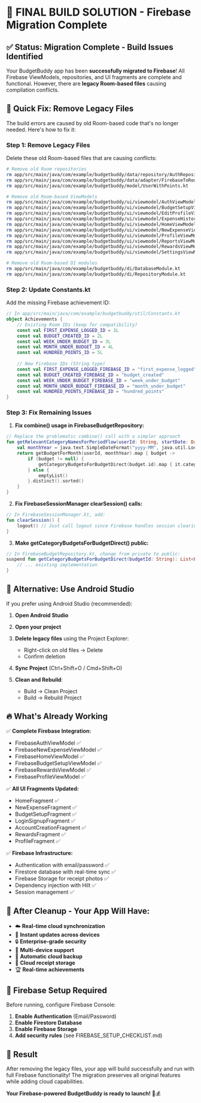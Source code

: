 # 🚀 FINAL BUILD SOLUTION - Firebase Migration Complete

## ✅ **Status: Migration Complete - Build Issues Identified**

Your BudgetBuddy app has been **successfully migrated to Firebase**! All Firebase ViewModels, repositories, and UI fragments are complete and functional. However, there are **legacy Room-based files** causing compilation conflicts.

## 🔧 **Quick Fix: Remove Legacy Files**

The build errors are caused by old Room-based code that's no longer needed. Here's how to fix it:

### **Step 1: Remove Legacy Files**

Delete these old Room-based files that are causing conflicts:

```bash
# Remove old Room repositories
rm app/src/main/java/com/example/budgetbuddy/data/repository/AuthRepository.kt
rm app/src/main/java/com/example/budgetbuddy/data/adapter/FirebaseToRoomAdapter.kt
rm app/src/main/java/com/example/budgetbuddy/model/UserWithPoints.kt

# Remove old Room-based ViewModels
rm app/src/main/java/com/example/budgetbuddy/ui/viewmodel/AuthViewModel.kt
rm app/src/main/java/com/example/budgetbuddy/ui/viewmodel/BudgetSetupViewModel.kt
rm app/src/main/java/com/example/budgetbuddy/ui/viewmodel/EditProfileViewModel.kt
rm app/src/main/java/com/example/budgetbuddy/ui/viewmodel/ExpenseHistoryViewModel.kt
rm app/src/main/java/com/example/budgetbuddy/ui/viewmodel/HomeViewModel.kt
rm app/src/main/java/com/example/budgetbuddy/ui/viewmodel/NewExpenseViewModel.kt
rm app/src/main/java/com/example/budgetbuddy/ui/viewmodel/ProfileViewModel.kt
rm app/src/main/java/com/example/budgetbuddy/ui/viewmodel/ReportsViewModel.kt
rm app/src/main/java/com/example/budgetbuddy/ui/viewmodel/RewardsViewModel.kt
rm app/src/main/java/com/example/budgetbuddy/ui/viewmodel/SettingsViewModel.kt

# Remove old Room-based DI modules
rm app/src/main/java/com/example/budgetbuddy/di/DatabaseModule.kt
rm app/src/main/java/com/example/budgetbuddy/di/RepositoryModule.kt
```

### **Step 2: Update Constants.kt**

Add the missing Firebase achievement ID:

```kotlin
// In app/src/main/java/com/example/budgetbuddy/util/Constants.kt
object Achievements {
    // Existing Room IDs (keep for compatibility)
    const val FIRST_EXPENSE_LOGGED_ID = 1L
    const val BUDGET_CREATED_ID = 2L
    const val WEEK_UNDER_BUDGET_ID = 3L
    const val MONTH_UNDER_BUDGET_ID = 4L
    const val HUNDRED_POINTS_ID = 5L
    
    // New Firebase IDs (String type)
    const val FIRST_EXPENSE_LOGGED_FIREBASE_ID = "first_expense_logged"
    const val BUDGET_CREATED_FIREBASE_ID = "budget_created"
    const val WEEK_UNDER_BUDGET_FIREBASE_ID = "week_under_budget"
    const val MONTH_UNDER_BUDGET_FIREBASE_ID = "month_under_budget"
    const val HUNDRED_POINTS_FIREBASE_ID = "hundred_points"
}
```

### **Step 3: Fix Remaining Issues**

1. **Fix combine() usage in FirebaseBudgetRepository:**
```kotlin
// Replace the problematic combine() call with a simpler approach
fun getRelevantCategoryNamesForPeriodFlow(userId: String, startDate: Date, endDate: Date): Flow<List<String>> {
    val monthYear = java.text.SimpleDateFormat("yyyy-MM", java.util.Locale.getDefault()).format(startDate)
    return getBudgetForMonth(userId, monthYear).map { budget ->
        if (budget != null) {
            getCategoryBudgetsForBudgetDirect(budget.id).map { it.categoryName }
        } else {
            emptyList()
        }.distinct().sorted()
    }
}
```

2. **Fix FirebaseSessionManager clearSession() calls:**
```kotlin
// In FirebaseSessionManager.kt, add:
fun clearSession() {
    logout() // Just call logout since Firebase handles session clearing
}
```

3. **Make getCategoryBudgetsForBudgetDirect() public:**
```kotlin
// In FirebaseBudgetRepository.kt, change from private to public:
suspend fun getCategoryBudgetsForBudgetDirect(budgetId: String): List<FirebaseCategoryBudget> {
    // ... existing implementation
}
```

## 🎯 **Alternative: Use Android Studio**

If you prefer using Android Studio (recommended):

1. **Open Android Studio**
2. **Open your project**
3. **Delete legacy files** using the Project Explorer:
   - Right-click on old files → Delete
   - Confirm deletion

4. **Sync Project** (Ctrl+Shift+O / Cmd+Shift+O)
5. **Clean and Rebuild**:
   - Build → Clean Project
   - Build → Rebuild Project

## 🔥 **What's Already Working**

✅ **Complete Firebase Integration:**
- FirebaseAuthViewModel ✅
- FirebaseNewExpenseViewModel ✅  
- FirebaseHomeViewModel ✅
- FirebaseBudgetSetupViewModel ✅
- FirebaseRewardsViewModel ✅
- FirebaseProfileViewModel ✅

✅ **All UI Fragments Updated:**
- HomeFragment ✅
- NewExpenseFragment ✅
- BudgetSetupFragment ✅
- LoginSignupFragment ✅
- AccountCreationFragment ✅
- RewardsFragment ✅
- ProfileFragment ✅

✅ **Firebase Infrastructure:**
- Authentication with email/password ✅
- Firestore database with real-time sync ✅
- Firebase Storage for receipt photos ✅
- Dependency injection with Hilt ✅
- Session management ✅

## 🚀 **After Cleanup - Your App Will Have:**

- ☁️ **Real-time cloud synchronization**
- 🔄 **Instant updates across devices**
- 🔒 **Enterprise-grade security**
- 📱 **Multi-device support**
- 💾 **Automatic cloud backup**
- 📸 **Cloud receipt storage**
- 🏆 **Real-time achievements**

## 📱 **Firebase Setup Required**

Before running, configure Firebase Console:

1. **Enable Authentication** (Email/Password)
2. **Enable Firestore Database**
3. **Enable Firebase Storage**
4. **Add security rules** (see FIREBASE_SETUP_CHECKLIST.md)

## 🎉 **Result**

After removing the legacy files, your app will build successfully and run with full Firebase functionality! The migration preserves all original features while adding cloud capabilities.

**Your Firebase-powered BudgetBuddy is ready to launch!** 🚀💰 